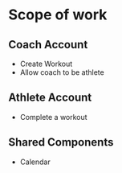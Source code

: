 # Scope of work

## Coach Account

- Create Workout
- Allow coach to be athlete

## Athlete Account

- Complete a workout

## Shared Components

- Calendar
